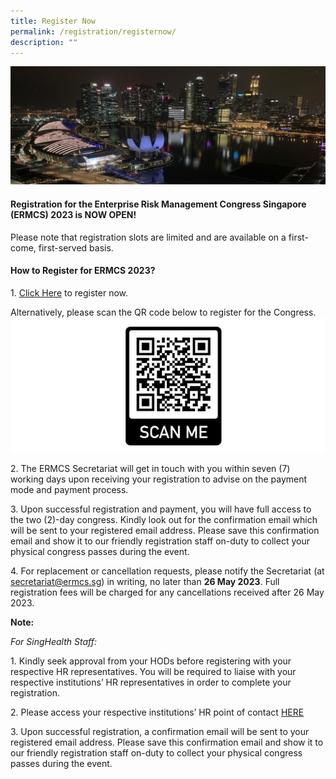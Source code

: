 ```yaml
---
title: Register Now
permalink: /registration/registernow/
description: ""
---
```

![](/images/ERMCS%20Website%20eBanner2_test.jpg)

#### **Registration for the Enterprise Risk Management Congress Singapore (ERMCS) 2023 is NOW OPEN!**

Please note that registration slots are limited and are available on a first-come, first-served basis.  

#### **How to Register for ERMCS 2023?**

1\. [Click Here](https://form.gov.sg/642282ea72f46900113b80f3) to register now. 

Alternatively, please scan the QR code below to register for the Congress.
![](/images/ermcs-website-registration-qr-code-3.JPG)

2\. The ERMCS Secretariat will get in touch with you within seven (7) working days upon receiving your registration to advise on the payment mode and payment process.

3\. Upon successful registration and payment, you will have full access to the two (2)-day congress. Kindly look out for the confirmation email which will be sent to your registered email address. Please save this confirmation email and show it to our friendly registration staff on-duty to collect your physical congress passes during the event.

4\. For replacement or cancellation requests, please notify the Secretariat (at secretariat@ermcs.sg) in writing, no later than **26 May 2023**. Full registration fees will be charged for any cancellations received after 26 May 2023.   

**Note:**

*For SingHealth Staff:*

1\. Kindly seek approval from your HODs before registering with your respective HR representatives. You will be required to liaise with your respective institutions’ HR representatives in order to complete your registration.

2\. Please access your respective institutions’ HR point of contact [HERE](/files/registration%20instructions%20for%20singhealth%20institutions%20(as%20at%204%20apr).pdf)

3\. Upon successful registration, a confirmation email will be sent to your registered email address. Please save this confirmation email and show it to our friendly registration staff on-duty to collect your physical congress passes during the event.